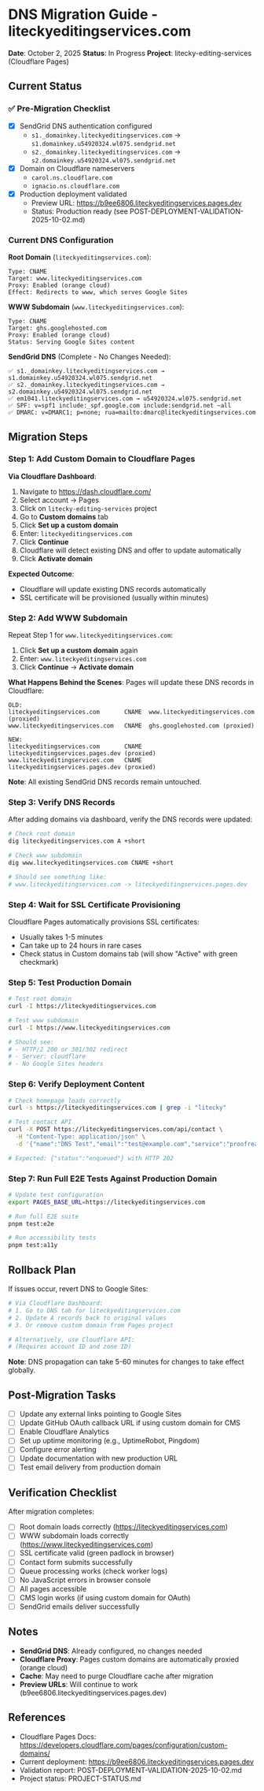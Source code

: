 # DNS Migration Guide - liteckyeditingservices.com

**Date**: October 2, 2025
**Status**: In Progress
**Project**: litecky-editing-services (Cloudflare Pages)

## Current Status

### ✅ Pre-Migration Checklist

- [x] SendGrid DNS authentication configured
  - `s1._domainkey.liteckyeditingservices.com` → `s1.domainkey.u54920324.wl075.sendgrid.net`
  - `s2._domainkey.liteckyeditingservices.com` → `s2.domainkey.u54920324.wl075.sendgrid.net`
- [x] Domain on Cloudflare nameservers
  - `carol.ns.cloudflare.com`
  - `ignacio.ns.cloudflare.com`
- [x] Production deployment validated
  - Preview URL: https://b9ee6806.liteckyeditingservices.pages.dev
  - Status: Production ready (see POST-DEPLOYMENT-VALIDATION-2025-10-02.md)

### Current DNS Configuration

**Root Domain** (`liteckyeditingservices.com`):

```
Type: CNAME
Target: www.liteckyeditingservices.com
Proxy: Enabled (orange cloud)
Effect: Redirects to www, which serves Google Sites
```

**WWW Subdomain** (`www.liteckyeditingservices.com`):

```
Type: CNAME
Target: ghs.googlehosted.com
Proxy: Enabled (orange cloud)
Status: Serving Google Sites content
```

**SendGrid DNS** (Complete - No Changes Needed):

```
✅ s1._domainkey.liteckyeditingservices.com → s1.domainkey.u54920324.wl075.sendgrid.net
✅ s2._domainkey.liteckyeditingservices.com → s2.domainkey.u54920324.wl075.sendgrid.net
✅ em1041.liteckyeditingservices.com → u54920324.wl075.sendgrid.net
✅ SPF: v=spf1 include:_spf.google.com include:sendgrid.net ~all
✅ DMARC: v=DMARC1; p=none; rua=mailto:dmarc@liteckyeditingservices.com
```

## Migration Steps

### Step 1: Add Custom Domain to Cloudflare Pages

**Via Cloudflare Dashboard**:

1. Navigate to https://dash.cloudflare.com/
2. Select account → Pages
3. Click on `litecky-editing-services` project
4. Go to **Custom domains** tab
5. Click **Set up a custom domain**
6. Enter: `liteckyeditingservices.com`
7. Click **Continue**
8. Cloudflare will detect existing DNS and offer to update automatically
9. Click **Activate domain**

**Expected Outcome**:

- Cloudflare will update existing DNS records automatically
- SSL certificate will be provisioned (usually within minutes)

### Step 2: Add WWW Subdomain

Repeat Step 1 for `www.liteckyeditingservices.com`:

1. Click **Set up a custom domain** again
2. Enter: `www.liteckyeditingservices.com`
3. Click **Continue** → **Activate domain**

**What Happens Behind the Scenes**:
Pages will update these DNS records in Cloudflare:

```
OLD:
liteckyeditingservices.com       CNAME  www.liteckyeditingservices.com (proxied)
www.liteckyeditingservices.com   CNAME  ghs.googlehosted.com (proxied)

NEW:
liteckyeditingservices.com       CNAME  liteckyeditingservices.pages.dev (proxied)
www.liteckyeditingservices.com   CNAME  liteckyeditingservices.pages.dev (proxied)
```

**Note**: All existing SendGrid DNS records remain untouched.

### Step 3: Verify DNS Records

After adding domains via dashboard, verify the DNS records were updated:

```bash
# Check root domain
dig liteckyeditingservices.com A +short

# Check www subdomain
dig www.liteckyeditingservices.com CNAME +short

# Should see something like:
# www.liteckyeditingservices.com -> liteckyeditingservices.pages.dev
```

### Step 4: Wait for SSL Certificate Provisioning

Cloudflare Pages automatically provisions SSL certificates:

- Usually takes 1-5 minutes
- Can take up to 24 hours in rare cases
- Check status in Custom domains tab (will show "Active" with green checkmark)

### Step 5: Test Production Domain

```bash
# Test root domain
curl -I https://liteckyeditingservices.com

# Test www subdomain
curl -I https://www.liteckyeditingservices.com

# Should see:
# - HTTP/2 200 or 301/302 redirect
# - Server: cloudflare
# - No Google Sites headers
```

### Step 6: Verify Deployment Content

```bash
# Check homepage loads correctly
curl -s https://liteckyeditingservices.com | grep -i "litecky"

# Test contact API
curl -X POST https://liteckyeditingservices.com/api/contact \
  -H "Content-Type: application/json" \
  -d '{"name":"DNS Test","email":"test@example.com","service":"proofreading","message":"Testing DNS migration"}'

# Expected: {"status":"enqueued"} with HTTP 202
```

### Step 7: Run Full E2E Tests Against Production Domain

```bash
# Update test configuration
export PAGES_BASE_URL=https://liteckyeditingservices.com

# Run full E2E suite
pnpm test:e2e

# Run accessibility tests
pnpm test:a11y
```

## Rollback Plan

If issues occur, revert DNS to Google Sites:

```bash
# Via Cloudflare Dashboard:
# 1. Go to DNS tab for liteckyeditingservices.com
# 2. Update A records back to original values
# 3. Or remove custom domain from Pages project

# Alternatively, use Cloudflare API:
# (Requires account ID and zone ID)
```

**Note**: DNS propagation can take 5-60 minutes for changes to take effect globally.

## Post-Migration Tasks

- [ ] Update any external links pointing to Google Sites
- [ ] Update GitHub OAuth callback URL if using custom domain for CMS
- [ ] Enable Cloudflare Analytics
- [ ] Set up uptime monitoring (e.g., UptimeRobot, Pingdom)
- [ ] Configure error alerting
- [ ] Update documentation with new production URL
- [ ] Test email delivery from production domain

## Verification Checklist

After migration completes:

- [ ] Root domain loads correctly (https://liteckyeditingservices.com)
- [ ] WWW subdomain loads correctly (https://www.liteckyeditingservices.com)
- [ ] SSL certificate valid (green padlock in browser)
- [ ] Contact form submits successfully
- [ ] Queue processing works (check worker logs)
- [ ] No JavaScript errors in browser console
- [ ] All pages accessible
- [ ] CMS login works (if using custom domain for OAuth)
- [ ] SendGrid emails deliver successfully

## Notes

- **SendGrid DNS**: Already configured, no changes needed
- **Cloudflare Proxy**: Pages custom domains are automatically proxied (orange cloud)
- **Cache**: May need to purge Cloudflare cache after migration
- **Preview URLs**: Will continue to work (b9ee6806.liteckyeditingservices.pages.dev)

## References

- Cloudflare Pages Docs: https://developers.cloudflare.com/pages/configuration/custom-domains/
- Current deployment: https://b9ee6806.liteckyeditingservices.pages.dev
- Validation report: POST-DEPLOYMENT-VALIDATION-2025-10-02.md
- Project status: PROJECT-STATUS.md
